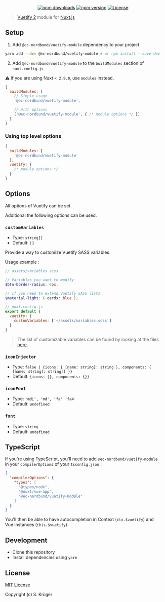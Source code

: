 <p align="center">
  <a href="https://npmjs.com/package/@ec-nordbund/vuetify-module"><img src="https://img.shields.io/npm/v/@ec-nordbund/vuetify-module.svg?style=flat-square" alt="npm downloads"></a>
  <a href="https://npmjs.com/package/@ec-nordbund/vuetify-module"><img src="https://img.shields.io/npm/dt/@ec-nordbund/vuetify-module.svg?style=flat-square" alt="npm version"></a>
  <a href="https://www.npmjs.com/package/@ec-nordbund/vuetify-module"><img src="https://img.shields.io/npm/l/@ec-nordbund/vuetify-module.svg?style=flat-square" alt="License"></a>
</p>

> [Vuetify 2](https://vuetifyjs.com) module for [Nuxt.js](https://nuxtjs.org)


## Setup

1. Add `@ec-nordbund/vuetify-module` dependency to your project

```bash
yarn add --dev @ec-nordbund/vuetify-module # or npm install --save-dev @ec-nordbund/vuetify-module
```

2. Add `@ec-nordbund/vuetify-module` to the `buildModules` section of `nuxt.config.js`

:warning: If you are using Nuxt `< 2.9.0`, use `modules` instead.

```js
{
  buildModules: [
    // Simple usage
    '@ec-nordbund/vuetify-module',

    // With options
    ['@ec-nordbund/vuetify-module', { /* module options */ }]
  ]
}
```

### Using top level options

```js
{
  buildModules: [
    '@ec-nordbund/vuetify-module'
  ],
  vuetify: {
    /* module options */
  }
}
```

## Options

All options of Vuetify can be set.

Additional the following options can be used.


### `customVariables`

- Type: `string[]`
- Default: `[]`

Provide a way to customize Vuetify SASS variables.  

Usage example : 

```scss
// assets/variables.scss

// Variables you want to modify
$btn-border-radius: 0px;

// If you need to extend Vuetify SASS lists
$material-light: ( cards: blue );
```

```js
// nuxt.config.js
export default {
  vuetify: {
    customVariables: ['~/assets/variables.scss']
  }
}
```

> The list of customizable variables can be found by looking at the files [here](https://github.com/vuetifyjs/vuetify/tree/master/packages/vuetify/src/styles/settings).


### `iconInjector`
- Type: `false | {icons: { [name: string]: string }, components: { [name: string]: string[] }}`
- Default: `{icons: {}, components: {}}`
### `iconFont`
- Type: `'mdi', 'md', 'fa' 'fa4'`
- Default: `undefined`
### `font`
- Type: `string`
- Default: `undefined`



## TypeScript

If you're using TypeScript, you'll need to add `@ec-nordbund/vuetify-module` in your `compilerOptions` of your `tsconfig.json` :

```json
{
  "compilerOptions": {
    "types": [
      "@types/node",
      "@nuxt/vue-app",
      "@ec-nordbund/vuetify-module"
    ]
  }
}
```

You'll then be able to have autocompletion in Context (`ctx.$vuetify`) and Vue instances (`this.$vuetify`).

## Development

- Clone this repository
- Install dependencies using `yarn`

## License

[MIT License](./LICENSE)

Copyright (c) S. Krüger